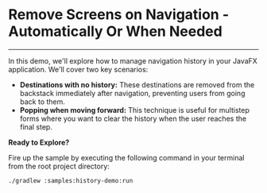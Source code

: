 # Remove Screens on Navigation - Automatically Or When Needed

---

In this demo, we'll explore how to manage navigation history in your JavaFX application. We'll cover two key scenarios:
* **Destinations with no history:** These destinations are removed from the backstack immediately after navigation, preventing users from going back to them.
* **Popping when moving forward:** This technique is useful for multistep forms where you want to clear the history when the user reaches the final step.


**Ready to Explore?**

Fire up the sample by executing the following command in your terminal from the root project directory:

```bash
./gradlew :samples:history-demo:run
```